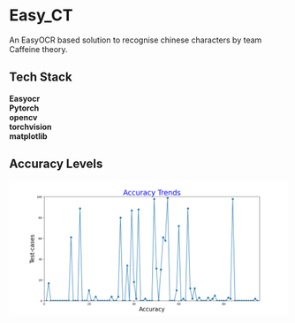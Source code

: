 
# Easy_CT

An EasyOCR based solution to recognise chinese characters by team Caffeine theory.


## Tech Stack

**Easyocr**\
**Pytorch**\
**opencv**\
**torchvision**\
**matplotlib**


## Accuracy Levels

![alt text](images/fig1.png)

